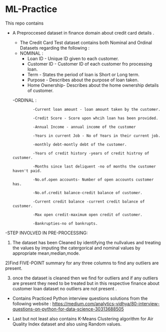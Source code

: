 # ML-Practice

This repo contains 
- A Preproccesed dataset in finance domain about credit card details .
     - The Credit Card Test dataset contains both Nominal and Ordinal Datasets regarding the following :
     - NOMINAL : 
          - Loan ID - Unique ID given to each customer.
          - Customer ID - Customer ID of each customer fro processing loan.
          - Term - States the period of loan is Short or Long term.
          - Purpose - Describes about the purpose of loan taken.
          - Home Ownership- Describes about the home ownership details of customer.
    
    -ORDINAL :

               -Current loan amount - loan amount taken by the customer.

               -Credit Score - Score upon whcih loan has been provided.

               -Annual Income - annual income of the customer

               -Years in current Job - No of Years in their current job.

               -monthly debt-montly debt of the customer.

               -Years of credit history -years of credit histroy of customer.

               -Months since last deliquent -no of months the customer haven't paid.

               -No.of.open accounts- Number of open accounts customer has.

               -No.of.credit balance-credit balance of customer.

               -Current credit balance -current credit balance of customer.

               -Max open credit-maximum open credit of customer.

               -Bankrupties-no of bankrupts.
          
-STEP INVOLVED IN PRE-PROCESSING:
1) The dataset has been Cleaned by identifying the nullvalues and treating the values by imputing the catergorical and nominal values by appropriate 
mean,median,mode.

2)Find FIVE-POINT summary for any three columns to find any outliers are present.

3) once the dataset is cleaned then we find for outliers and if any outliers are present they need to be treated but in this respective finance about customer loan dataset no outliers are not present .


- Contains Practiced Python interview questions solutions from the following website :
      https://medium.com/analytics-vidhya/80-interview-questions-on-python-for-data-science-30313688505
      
- Last but not least also contains K-Means Clustering algorithm for Air Quality Index dataset and also using Random values.
